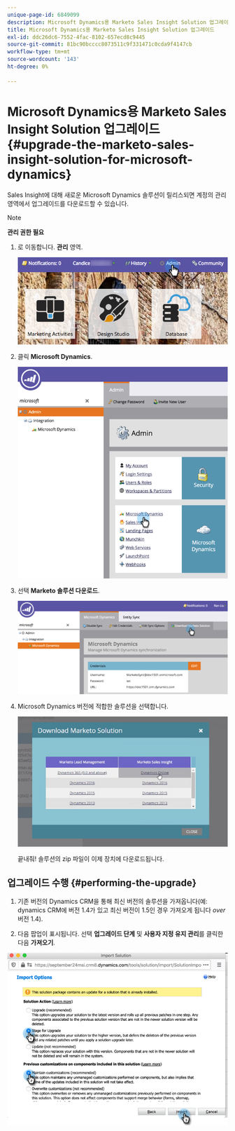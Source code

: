 ```yaml
---
unique-page-id: 6849099
description: Microsoft Dynamics용 Marketo Sales Insight Solution 업그레이드 - Marketo 문서 - 제품 설명서
title: Microsoft Dynamics용 Marketo Sales Insight Solution 업그레이드
exl-id: ddc26dc6-7552-4fac-8102-657ecd8c9445
source-git-commit: 81bc90bcccc8073511c9f331471c0cda9f4147cb
workflow-type: tm+mt
source-wordcount: '143'
ht-degree: 0%

---
```


# Microsoft Dynamics용 Marketo Sales Insight Solution 업그레이드 {#upgrade-the-marketo-sales-insight-solution-for-microsoft-dynamics}

Sales Insight에 대해 새로운 Microsoft Dynamics 솔루션이 릴리스되면 계정의 관리 영역에서 업그레이드를 다운로드할 수 있습니다.

>[!NOTE]
>
>**관리 권한 필요**

1. 로 이동합니다. **관리** 영역.

   ![](assets/upgrade-the-marketo-sales-insight-solution-for-microsoft-dynamics-1.png)

1. 클릭 **Microsoft Dynamics**.

   ![](assets/upgrade-the-marketo-sales-insight-solution-for-microsoft-dynamics-2.png)

1. 선택 **Marketo 솔루션 다운로드**.

   ![](assets/upgrade-the-marketo-sales-insight-solution-for-microsoft-dynamics-3.png)

1. Microsoft Dynamics 버전에 적합한 솔루션을 선택합니다.

   ![](assets/upgrade-the-marketo-sales-insight-solution-for-microsoft-dynamics-4.png)

   끝내줘! 솔루션의 zip 파일이 이제 장치에 다운로드됩니다.

## 업그레이드 수행 {#performing-the-upgrade}

1. 기존 버전의 Dynamics CRM을 통해 최신 버전의 솔루션을 가져옵니다(예: dynamics CRM에 버전 1.4가 있고 최신 버전이 1.5인 경우 가져오게 됩니다 _over_ 버전 1.4).

2. 다음 팝업이 표시됩니다. 선택 **업그레이드 단계** 및 **사용자 지정 유지 관리**&#x200B;를 클릭한 다음 **가져오기**.

![](assets/upgrade-the-marketo-sales-insight-solution-for-microsoft-dynamics-5.png)
